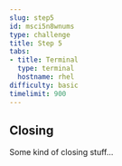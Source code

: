 ```yaml
---
slug: step5
id: msci5n8wnums
type: challenge
title: Step 5
tabs:
- title: Terminal
  type: terminal
  hostname: rhel
difficulty: basic
timelimit: 900
---
```

## Closing

Some kind of closing stuff...
